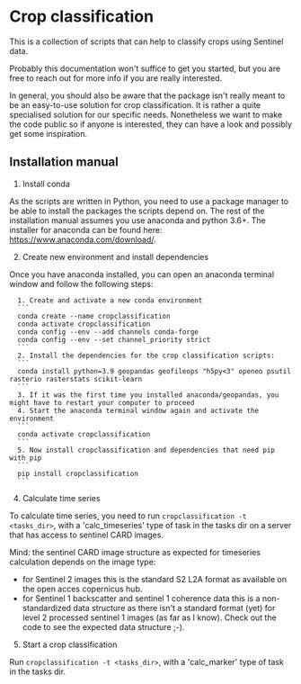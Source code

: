 # Crop classification
This is a collection of scripts that can help to classify crops using Sentinel data. 

Probably this documentation won't suffice to get you started, but you are free to reach out for more info if you are really interested.

In general, you should also be aware that the package isn't really meant to be an easy-to-use solution for crop classification. It is rather a quite specialised solution for our specific needs. Nonetheless we want to make the code public so if anyone is interested, they can have a look and possibly get some inspiration.

## Installation manual
1. Install conda

As the scripts are written in Python, you need to use a package manager to be able to install the packages the scripts depend on. The rest of the installation manual assumes you use anaconda and python 3.6+. The installer for anaconda can be found here: https://www.anaconda.com/download/.

2. Create new environment and install dependencies

Once you have anaconda installed, you can open an anaconda terminal window and follow the following steps:

      1. Create and activate a new conda environment
      ```
      conda create --name cropclassification
      conda activate cropclassification
      conda config --env --add channels conda-forge
      conda config --env --set channel_priority strict
      ```
      2. Install the dependencies for the crop classification scripts:
      ```
      conda install python=3.9 geopandas geofileops "h5py<3" openeo psutil rasterio rasterstats scikit-learn
      ```
      3. If it was the first time you installed anaconda/geopandas, you might have to restart your computer to proceed
      4. Start the anaconda terminal window again and activate the environment
      ```
      conda activate cropclassification
      ```
      5. Now install cropclassification and dependencies that need pip with pip
      ```
      pip install cropclassification
      ```
4. Calculate time series 

To calculate time series, you need to run `cropclassification -t <tasks_dir>`, with a 'calc_timeseries' type of task in the tasks dir 
on a server that has access to sentinel CARD images.

Mind: the sentinel CARD image structure as expected for timeseries calculation depends on the image type:
  * for Sentinel 2 images this is the standard S2 L2A format as available on the open acces copernicus hub.
  * for Sentinel 1 backscatter and sentinel 1 coherence data this is a non-standardized data structure as there isn't a standard format (yet) for level 2 processed sentinel 1 images (as far as I know). Check out the code to see the expected data structure ;-). 

5. Start a crop classification

Run `cropclassification -t <tasks_dir>`, with a 'calc_marker' type of task in the tasks dir.
